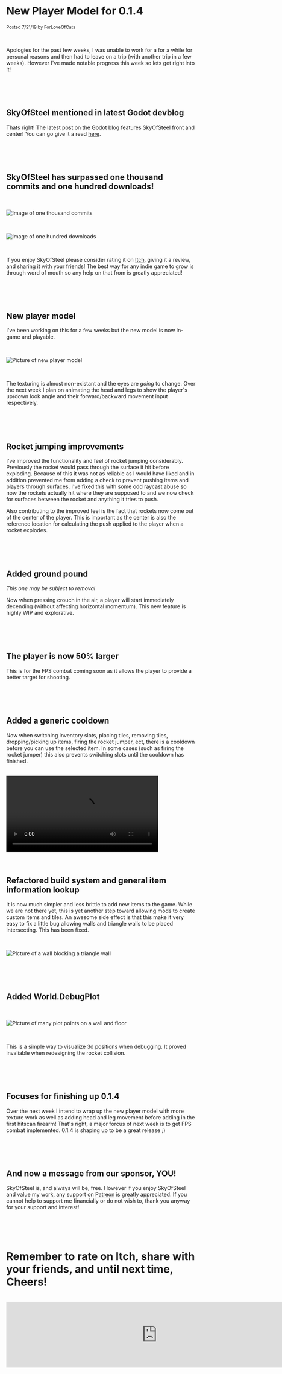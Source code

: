 
# New Player Model for 0.1.4
<sup>Posted 7/21/19 by ForLoveOfCats</sup>

<br>

Apologies for the past few weeks, I was unable to work for a for a
while for personal reasons and then had to leave on a trip (with
another trip in a few weeks). However I've made notable progress this
week so lets get right into it!


<br>
<br>
<br>


## SkyOfSteel mentioned in latest Godot devblog
Thats right! The latest post on the Godot blog features SkyOfSteel
front and center! You can go give it a read
[here](https://godotengine.org/article/csharp-android-support).


<br>
<br>
<br>


## SkyOfSteel has surpassed one thousand commits and one hundred downloads!
<br>

![Image of one thousand commits](NewPlayerModel/OneThousandCommits.png)

<br>

![Image of one hundred downloads](NewPlayerModel/OneHundredDownloads.png)

<br>

If you enjoy SkyOfSteel please consider rating it on
[Itch](https://forloveofcats.itch.io/skyofsteel), giving it a review,
and sharing it with your friends! The best way for any indie game to
grow is through word of mouth so any help on that from is greatly
appreciated!


<br>
<br>
<br>



## New player model
I've been working on this for a few weeks but the new model is now
in-game and playable.

<br>

![Picture of new player model](NewPlayerModel/3rdPersonModel.png)

<br>

The texturing is almost non-existant and the eyes are *going* to
change. Over the next week I plan on animating the head and legs to
show the player's up/down look angle and their forward/backward
movement input respectively.


<br>
<br>
<br>


## Rocket jumping improvements
I've improved the functionality and feel of rocket jumping
considerably. Previously the rocket would pass through the surface it
hit before exploding. Because of this it was not as reliable as I
would have liked and in addition prevented me from adding a check to
prevent pushing items and players through surfaces. I've fixed this
with some odd raycast abuse so now the rockets actually hit where they
are supposed to and we now check for surfaces between the rocket and
anything it tries to push.

Also contributing to the improved feel is the fact that rockets now
come out of the center of the player. This is important as the center
is also the reference location for calculating the push applied to the
player when a rocket explodes.


<br>
<br>
<br>


## Added ground pound
*This one may be subject to removal*

Now when pressing crouch in the air, a player will start immediately
decending (without affecting horizontal momentum). This new feature is
highly WIP and explorative.


<br>
<br>
<br>



## The player is now 50% larger
This is for the FPS combat coming soon as it allows the player to
provide a better target for shooting.


<br>
<br>
<br>


## Added a generic cooldown
Now when switching inventory slots, placing tiles, removing tiles,
dropping/picking up items, firing the rocket jumper, ect, there is a
cooldown before you can use the selected item. In some cases (such as
firing the rocket jumper) this also prevents switching slots until the
cooldown has finished.

<br>

<video width="80%" controls>
<source src="NewPlayerModel/Cooldown.mp4" type="video/mp4">
Your browser does not support the video tag.
</video>


<br>
<br>
<br>


## Refactored build system and general item information lookup
It is now much simpler and less brittle to add new items to the
game. While we are not there yet, this is yet another step toward
allowing mods to create custom items and tiles. An awesome side effect
is that this make it very easy to fix a little bug allowing walls and
triangle walls to be placed intersecting. This has been fixed.

<br>

![Picture of a wall blocking a triangle wall](NewPlayerModel/WallInWall.png)


<br>
<br>
<br>


## Added World.DebugPlot

<br>

![Picture of many plot points on a wall and floor](NewPlayerModel/DebugPlot.png)

<br>

This is a simple way to visualize 3d positions when debugging. It proved
invaliable when redesigning the rocket collision.


<br>
<br>
<br>


## Focuses for finishing up 0.1.4
Over the next week I intend to wrap up the new player model with more
texture work as well as adding head and leg movement before adding in
the first hitscan firearm! That's right, a major forcus of next week
is to get FPS combat implemented. 0.1.4 is shaping up to be a great
release ;)


<br>
<br>
<br>


## And now a message from our sponsor, YOU!
SkyOfSteel is, and always will be, free. However if you enjoy
SkyOfSteel and value my work, any support on
[Patreon](https://www.patreon.com/user?u=19556107) is greatly
appreciated. If you cannot help to support me financially or do not
wish to, thank you anyway for your support and interest!


<br>
<br>
<br>


# Remember to rate on Itch, share with your friends, and until next time, Cheers!

<br>

<iframe src="https://itch.io/embed/372880?linkback=true&amp;border_width=5&amp;bg_color=77b0ff&amp;fg_color=000000&amp;link_color=14e500&amp;border_color=4c4c56"
			  width="800" height="175" frameborder="0"></iframe>

<br>
<br>
<br>
<br>
<br>
